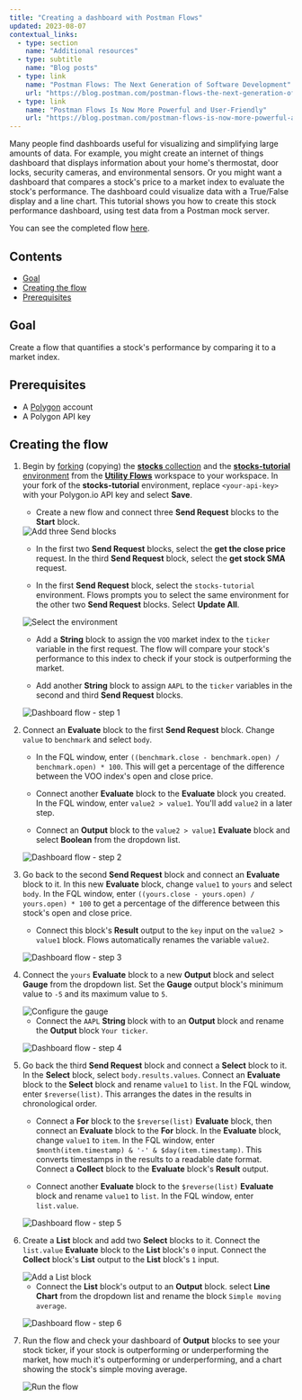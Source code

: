 ```yaml
---
title: "Creating a dashboard with Postman Flows"
updated: 2023-08-07
contextual_links:
  - type: section
    name: "Additional resources"
  - type: subtitle
    name: "Blog posts"
  - type: link
    name: "Postman Flows: The Next Generation of Software Development"
    url: "https://blog.postman.com/postman-flows-the-next-generation-of-software-development/"
  - type: link
    name: "Postman Flows Is Now More Powerful and User-Friendly"
    url: "https://blog.postman.com/postman-flows-is-now-more-powerful-and-user-friendly/"
---
```


Many people find dashboards useful for visualizing and simplifying large amounts of data. For example, you might create an internet of things dashboard that displays information about your home's thermostat, door locks, security cameras, and environmental sensors. Or you might want a dashboard that compares a stock's price to a market index to evaluate the stock's performance. The dashboard could visualize data with a True/False display and a line chart. This tutorial shows you how to create this stock performance dashboard, using test data from a Postman mock server.

You can see the completed flow [here](https://www.postman.com/postman/workspace/utility-flows/flow/64123b57c224290033fcb089).

## Contents

* [Goal](#goal)
* [Creating the flow](#creating-the-flow)
* [Prerequisites](#prerequisites)

## Goal

Create a flow that quantifies a stock's performance by comparing it to a market index.

## Prerequisites

* A [Polygon](https://polygon.io/) account
* A Polygon API key

## Creating the flow

1. Begin by [forking](/docs/collaborating-in-postman/using-version-control/forking-entities/) (copying) the [**stocks** collection](https://www.postman.com/postman/workspace/utility-flows/collection/23919558-b45b34a3-8289-42f2-98e5-df043c863ea1?action=share&creator=21580188) and the [**stocks-tutorial** environment](https://www.postman.com/postman/workspace/utility-flows/environment/21580188-07226525-53d7-40ca-b9d3-6cac35c39306) from the [**Utility Flows**](https://www.postman.com/postman/workspace/utility-flows/overview) workspace to your workspace. In your fork of the **stocks-tutorial** environment, replace `<your-api-key>` with your Polygon.io API key and select **Save**.

    * Create a new flow and connect three **Send Request** blocks to the **Start** block.

    <img src="https://assets.postman.com/postman-docs/v10/flows-tut-db-3sends-v10-5.gif" alt="Add three Send blocks" fetchpriority="low" loading="lazy" />

    * In the first two **Send Request** blocks, select the **get the close price** request. In the third **Send Request** block, select the **get stock SMA** request.

    * In the first **Send Request** block, select the `stocks-tutorial` environment. Flows prompts you to select the same environment for the other two **Send Request** blocks. Select **Update All**.

    <img src="https://assets.postman.com/postman-docs/v10/flows-tut-db-select-environment-v10-1.gif" alt="Select the environment" fetchpriority="low" loading="lazy" />

    * Add a **String** block to assign the `VOO` market index to the `ticker` variable in the first request. The flow will compare your stock's performance to this index to check if your stock is outperforming the market.

    * Add another **String** block to assign `AAPL` to the `ticker` variables in the second and third **Send Request** blocks.

    ![Dashboard flow - step 1](https://assets.postman.com/postman-docs/v10/flows-tut-db-step1-v10-1.jpg)

1. Connect an **Evaluate** block to the first **Send Request** block. Change `value` to `benchmark` and select `body`.

    * In the FQL window, enter `((benchmark.close - benchmark.open) / benchmark.open) * 100`. This will get a percentage of the difference between the VOO index's open and close price.

    * Connect another **Evaluate** block to the **Evaluate** block you created. In the FQL window, enter `value2 > value1`. You'll add `value2` in a later step.

    * Connect an **Output** block to the `value2 > value1` **Evaluate** block and select **Boolean** from the dropdown list.

    ![Dashboard flow - step 2](https://assets.postman.com/postman-docs/v10/flows-tut-db-step2-v10.jpg)

1. Go back to the second **Send Request** block and connect an **Evaluate** block to it. In this new **Evaluate** block, change `value1` to `yours` and select `body`. In the FQL window, enter `((yours.close - yours.open) / yours.open) * 100` to get a percentage of the difference between this stock's open and close price.

    * Connect this block's **Result** output to the `key` input on the `value2 > value1` block. Flows automatically renames the variable `value2`.

    ![Dashboard flow - step 3](https://assets.postman.com/postman-docs/v10/flows-tut-db-step3-v10.jpg)

1. Connect the `yours` **Evaluate** block to a new **Output** block and select **Gauge** from the dropdown list. Set the **Gauge** output block's minimum value to `-5` and its maximum value to `5`.

    <img src="https://assets.postman.com/postman-docs/v10/flows-tut-db-configure-gauge-v10.gif" alt="Configure the gauge" fetchpriority="low" loading="lazy" />

    * Connect the `AAPL` **String** block with to an **Output** block and rename the **Output** block `Your ticker`.

    ![Dashboard flow - step 4](https://assets.postman.com/postman-docs/v10/flows-tut-db-step4-v10.jpg)

1. Go back the third **Send Request** block and connect a **Select** block to it. In the **Select** block, select `body.results.values`. Connect an **Evaluate** block to the **Select** block and rename `value1` to `list`. In the FQL window, enter `$reverse(list)`. This arranges the dates in the results in chronological order.

    * Connect a **For** block to the `$reverse(list)` **Evaluate** block, then connect an **Evaluate** block to the **For** block. In the **Evaluate** block, change `value1` to `item`. In the FQL window, enter `$month(item.timestamp) & '-' & $day(item.timestamp)`. This converts timestamps in the results to a readable date format. Connect a **Collect** block to the **Evaluate** block's **Result** output.

    * Connect another **Evaluate** block to the `$reverse(list)` **Evaluate** block and rename `value1` to `list`. In the FQL window, enter `list.value`.

    ![Dashboard flow - step 5](https://assets.postman.com/postman-docs/v10/flows-tut-db-step5-v10-1.jpg)

1. Create a **List** block and add two **Select** blocks to it. Connect the `list.value` **Evaluate** block to the **List** block's `0` input. Connect the **Collect** block's **List** output to the **List** block's `1` input.

    <img src="https://assets.postman.com/postman-docs/v10/flows-tut-db-list-block-v10-2.gif" alt="Add a List block" fetchpriority="low" loading="lazy" />

    * Connect the **List** block's output to an **Output** block. select **Line Chart** from the dropdown list and rename the block `Simple moving average`.

    ![Dashboard flow - step 6](https://assets.postman.com/postman-docs/v10/flows-tut-db-step6-v10-1.jpg)

1. Run the flow and check your dashboard of **Output** blocks to see your stock ticker, if your stock is outperforming or underperforming the market, how much it's outperforming or underperforming, and a chart showing the stock's simple moving average.

    <img src="https://assets.postman.com/postman-docs/v10/flows-tut-db-run-v10-3.gif" alt="Run the flow" fetchpriority="low" loading="lazy" />
